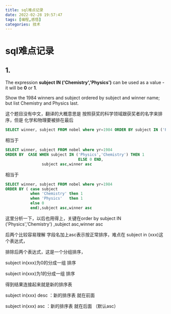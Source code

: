 ```yaml
---
title: sql难点记录
date: 2022-02-28 19:57:47
tags: [编程,感悟]
categories: 技术
---
```



# sql难点记录

## 1.

The expression **subject IN ('Chemistry','Physics')** can be used as a value - it will be **0** or **1**.

Show the 1984 winners and subject ordered by subject and winner name; but list Chemistry and Physics last.

这个题目没有中文，翻译的大概意思是 按照获奖的科学领域跟获奖者的名字来排序，但是 化学和物理要被排在最后

```sql
SELECT winner, subject FROM nobel where yr=1984 ORDER BY subject IN ('Physics','Chemistry'),subject asc,winner asc
```
相当于
```sql
SELECT winner, subject FROM nobel where yr=1984 
ORDER BY  CASE WHEN subject IN ('Physics','Chemistry') THEN 1 
								ELSE 0 END,
                subject asc,winner asc
```
相当于
```sql
SELECT winner, subject FROM nobel where yr=1984 
ORDER BY ( case subject
           when 'Chemistry' then 1
           when 'Physics'   then 1
           else 0
           end),subject asc,winner asc
```

这里分析一下，以后也用得上，关键在order by subject IN ('Physics','Chemistry') ,subject asc,winner asc

后两个比较容易理解 字段名加上asc表示按正常排序，难点在 subject in (xxx)这个表达式，

排除后两个表达式，这是一个分组排序，

subject in(xxx)为0的分成一组 排序

subject in(xxx)为1的分成一组 排序

得到结果连接起来就是新的排序表

subject in(xxx) desc ：新的排序表 就在前面

subject in(xxx) asc ：新的排序表 就在后面 （默认asc）